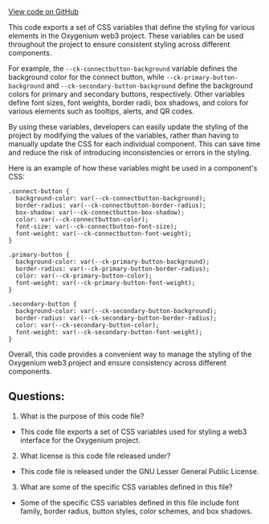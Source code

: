 [View code on GitHub](https://github.com/oxygenium/oxygenium-web3/packages/web3-react/src/styles/themes/nouns.ts)

This code exports a set of CSS variables that define the styling for various elements in the Oxygenium web3 project. These variables can be used throughout the project to ensure consistent styling across different components.

For example, the `--ck-connectbutton-background` variable defines the background color for the connect button, while `--ck-primary-button-background` and `--ck-secondary-button-background` define the background colors for primary and secondary buttons, respectively. Other variables define font sizes, font weights, border radii, box shadows, and colors for various elements such as tooltips, alerts, and QR codes.

By using these variables, developers can easily update the styling of the project by modifying the values of the variables, rather than having to manually update the CSS for each individual component. This can save time and reduce the risk of introducing inconsistencies or errors in the styling.

Here is an example of how these variables might be used in a component's CSS:

```
.connect-button {
  background-color: var(--ck-connectbutton-background);
  border-radius: var(--ck-connectbutton-border-radius);
  box-shadow: var(--ck-connectbutton-box-shadow);
  color: var(--ck-connectbutton-color);
  font-size: var(--ck-connectbutton-font-size);
  font-weight: var(--ck-connectbutton-font-weight);
}

.primary-button {
  background-color: var(--ck-primary-button-background);
  border-radius: var(--ck-primary-button-border-radius);
  color: var(--ck-primary-button-color);
  font-weight: var(--ck-primary-button-font-weight);
}

.secondary-button {
  background-color: var(--ck-secondary-button-background);
  border-radius: var(--ck-secondary-button-border-radius);
  color: var(--ck-secondary-button-color);
  font-weight: var(--ck-secondary-button-font-weight);
}
```

Overall, this code provides a convenient way to manage the styling of the Oxygenium web3 project and ensure consistency across different components.
## Questions: 
 1. What is the purpose of this code file?
- This code file exports a set of CSS variables used for styling a web3 interface for the Oxygenium project.

2. What license is this code file released under?
- This code file is released under the GNU Lesser General Public License.

3. What are some of the specific CSS variables defined in this file?
- Some of the specific CSS variables defined in this file include font family, border radius, button styles, color schemes, and box shadows.